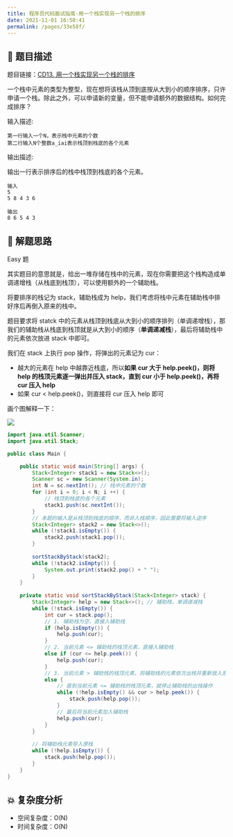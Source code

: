 ```yaml
---
title: 程序员代码面试指南-用一个栈实现另一个栈的排序
date: 2021-11-01 16:50:41
permalink: /pages/33e58f/
---
```


## 📃 题目描述

题目链接：[CD13. 用一个栈实现另一个栈的排序](https://www.nowcoder.com/practice/ff8cba64e7894c5582deafa54cca8ff2?tpId=101&tqId=33081&rp=1&ru=%2Fta%2Fprogrammer-code-interview-guide&qru=%2Fta%2Fprogrammer-code-interview-guide%2Fquestion-ranking&tab=answerKey)

一个栈中元素的类型为整型，现在想将该栈从顶到底按从大到小的顺序排序，只许申请一个栈。除此之外，可以申请新的变量，但不能申请额外的数据结构。如何完成排序？

输入描述:

```
第一行输入一个N，表示栈中元素的个数
第二行输入N个整数a_iai表示栈顶到栈底的各个元素
```

输出描述:

输出一行表示排序后的栈中栈顶到栈底的各个元素。

```
输入
5
5 8 4 3 6

输出
8 6 5 4 3
```

## 🔔 解题思路

Easy 题

其实题目的意思就是，给出一堆存储在栈中的元素，现在你需要把这个栈构造成单调递增栈（从栈底到栈顶），可以使用额外的一个辅助栈。

将要排序的栈记为 stack，辅助栈成为 help，我们考虑将栈中元素在辅助栈中排好序后再倒入原来的栈中。

题目要求将 statck 中的元素从栈顶到栈底从大到小的顺序排列（单调递增栈），那我们的辅助栈从栈底到栈顶就是从大到小的顺序（**单调递减栈**），最后将辅助栈中的元素依次放进 stack 中即可。

我们在 stack 上执行 pop 操作，将弹出的元素记为 cur：

- 越大的元素在 help 中越靠近栈底，所以**如果 cur 大于 help.peek()，则将 help 的栈顶元素逐一弹出并压入 stack，直到 cur 小于 help.peek()，再将 cur 压入 help**
- 如果 cur < help.peek()，则直接将 cur 压入 help 即可

画个图解释一下：

![](https://cs-wiki.oss-cn-shanghai.aliyuncs.com/img/20210401175522.png)


```java
import java.util.Scanner;
import java.util.Stack;

public class Main {

    public static void main(String[] args) {
        Stack<Integer> stack1 = new Stack<>();
        Scanner sc = new Scanner(System.in);
        int N = sc.nextInt(); // 栈中元素的个数
        for (int i = 0; i < N; i ++) {
            // 栈顶到栈底的各个元素
            stack1.push(sc.nextInt());
        }
        // 本题的输入是从栈顶到栈底的顺序，而非入栈顺序，因此需要将输入逆序
        Stack<Integer> stack2 = new Stack<>();
        while (!stack1.isEmpty()) {
            stack2.push(stack1.pop());
        }
        
        sortStackByStack(stack2);
        while (!stack2.isEmpty()) {
            System.out.print(stack2.pop() + " ");
        }
    }
    
    private static void sortStackByStack(Stack<Integer> stack) {
        Stack<Integer> help = new Stack<>(); // 辅助栈，单调递减栈
        while (!stack.isEmpty()) {
            int cur = stack.pop();
            // 1. 辅助栈为空，直接入辅助栈
            if (help.isEmpty()) {
                help.push(cur);
            }
            // 2. 当前元素 <= 辅助栈的栈顶元素，直接入辅助栈
            else if (cur <= help.peek()) {
                help.push(cur);
            }
            // 3. 当前元素 > 辅助栈的栈顶元素，将辅助栈的元素依次出栈并重新放入原栈
            else {
                // 直到当前元素 <= 辅助栈的栈顶元素，就停止辅助栈的出栈操作
                while (!help.isEmpty() && cur > help.peek()) {
                    stack.push(help.pop());
                }
                // 最后将当前元素加入辅助栈
                help.push(cur);
            }
        }
        
        // 将辅助栈元素导入原栈
        while (!help.isEmpty()) {
            stack.push(help.pop());
        }
    }
}

```

## 💥 复杂度分析

- 空间复杂度：O(N)
- 时间复杂度：O(N)

